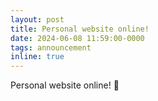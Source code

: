 ```yaml
---
layout: post
title: Personal website online!
date: 2024-06-08 11:59:00-0000
tags: announcement
inline: true
---
```

Personal website online! 🎊